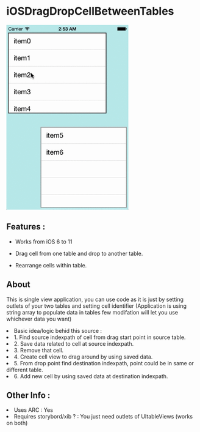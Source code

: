 iOSDragDropCellBetweenTables
============================

![      ](/iOSDragDropBetweenTables.gif "")


## Features :

* Works from iOS 6 to 11

* Drag cell from one table and drop to another table.

* Rearrange cells within table.


## About 

This is single view application, you can use code as it is just by setting outlets of your two tables and setting cell identifier (Application is using string array to populate data in tables few modifation will let you use whichever data you want)
<li>Basic idea/logic behid this source : </li>

<li>1. Find source indexpath of cell from drag start point in source table.</li>

<li>2. Save data related to cell at source indexpath.</li>

<li>3. Remove that cell.</li>

<li>4. Create cell view to drag around by using saved data.</li>

<li>5. From drop point find destination indexpath, point could be in same or different table.</li>

<li>6. Add new cell by using saved data at destination indexpath.</li>


## Other Info : 


<li>Uses ARC : Yes </li>

<li> Requires storybord/xib ? : You just need outlets of UItableViews (works on both)</li>




